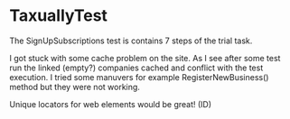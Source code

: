 # TaxuallyTest

The SignUpSubscriptions test is contains 7 steps of the trial task.

I got stuck with some cache problem on the site. As I see after some test run the linked (empty?) companies cached and conflict with the test execution.
I tried some manuvers for example RegisterNewBusiness() method but they were not working.

Unique locators for web elements would be great! (ID)
